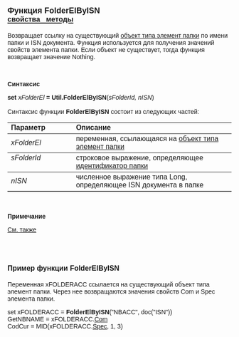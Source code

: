 <html>
<head>
<title>FolderElByISN</title>
</head>

<body>

<h1><font face="Arial"><font size="4">Функция FolderElByISN<br>
</font><a href="../../AsFoldElement.html"><font size="3"><strong>свойства&nbsp;&nbsp; 
методы</strong></font></a></font></h1>

<p><font face="Arial">Возвращает ссылку на существующий <a href="../../AsFoldElement.html">
объект типа элемент папки</a> по имени папки и ISN документа. Функция 
используется для получения значений свойств элемента папки. Если объект не 
существует, тогда функция возвращает значение Nothing.</font></p>

<p>&nbsp;</p>

<p class="label"><font face="Arial"><b>Синтаксис</b></font></p>

<p><font face="Arial"><strong>set </strong><em>xFolderEl</em><strong> 
= Util.FolderElByISN</strong>(<em>sFolderId, nISN</em>)<em><br>
</em><br>
Синтаксис функции <strong>FolderElByISN</strong> состоит из следующих частей:</font></p>

<table border="1" cellPadding="5" cols="2" frame="below" rules="rows">
<TBODY>
  <tr vAlign="top">
    <td class="label" width="29%"><font face="Arial"><b>Параметр</b></font></td>
    <td class="label" width="71%"><font face="Arial"><strong>Описание</strong></font></td>
  </tr>
  <tr>
    <td width="29%"><em><font face="Arial">xFolderEl</font></em></td>
    <td width="71%"><font face="Arial">переменная, ссылающаяся на <a href="../../AsFoldElement.html">
	объект типа элемент папки</a></font></td>
  </tr>
  <tr vAlign="top">
    <td width="29%"><font face="Arial"><em>sFolderId</em></font></td>
    <td width="71%"><font face="Arial">строковое выражение, 
	определяющее <a href="../../../Database/Folders.html">идентификатор папки</a></font></td>
  </tr>
  <tr>
    <td width="29%"><font face="Arial"><em>nISN</em></font></td>
    <td width="71%"><font face="Arial">численное выражение типа Long, 
	определяющее ISN документа в папке</font></td>
  </tr>
</TBODY>
</table>

<p class="label">&nbsp;</p>

<p class="label"><font face="Arial"><b>Примечание</b></font></p>

<p class="label"><a href="../../../Database/Folders.html"><font face="Arial">
См. также</font></a></p>

<p class="label">&nbsp;</p>

<h1><font size="3" face="Arial"><strong>Пример функции FolderElByISN</strong></font></h1>

<p><font face="Arial">Переменная xFOLDERACC ссылается на существующий 
объект типа элемент папки. Через нее возвращаются значения свойств Сom и Spec 
элемента папки.</font></p>

<p><font face="Arial">set xFOLDERACC = <strong>FolderElByISN</strong>(&quot;NBACC&quot;, 
doc(&quot;ISN&quot;))<br>
GetNBNAME = xFOLDERACC.<a href="../../AsFoldElement/Com.html">Com</a><br>
CodCur = MID(xFOLDERACC.<a href="../../AsFoldElement/Spec.html">Spec</a>, 1, 3) </font></p>
</body>
</html>

